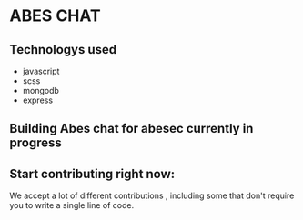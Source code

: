 # ABES CHAT

## Technologys used
- javascript
- scss
- mongodb
- express 

## Building Abes chat for abesec currently in progress

## Start contributing right now:
We accept a lot of different contributions , including some that don't require you to write a single line of code.

